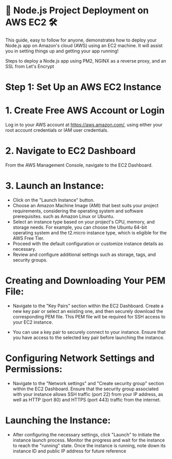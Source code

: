 # 🚀 Node.js Project Deployment on AWS EC2 🛠️

This guide, easy to follow for anyone, demonstrates how to deploy your Node.js app on Amazon's cloud (AWS) using an EC2 machine. It will assist you in setting things up and getting your app running!

Steps to deploy a Node.js app using PM2, NGINX as a reverse proxy, and an SSL from Let's Encrypt

# Step 1: Set Up an AWS EC2 Instance

# 1. Create Free AWS Account or Login

Log in to your AWS account at https://aws.amazon.com/, using either your root account credentials or IAM user credentials.

# 2. Navigate to EC2 Dashboard

From the AWS Management Console, navigate to the EC2 Dashboard.

# 3. Launch an Instance:

- Click on the "Launch Instance" button.
- Choose an Amazon Machine Image (AMI) that best suits your project requirements, considering the operating system and software prerequisites. such as Amazon Linux or Ubuntu.
- Select an instance type based on your project's CPU, memory, and storage needs. For example, you can choose the Ubuntu 64-bit operating system and the t2.micro instance type, which is eligible for the AWS Free Tier.
- Proceed with the default configuration or customize instance details as necessary.
- Review and configure additional settings such as storage, tags, and security groups.

# Creating and Downloading Your PEM File:

- Navigate to the "Key Pairs" section within the EC2 Dashboard. Create a new key pair or select an existing one, and then securely download the corresponding PEM file. This PEM file will be required for SSH access to your EC2 instance.

- You can use a key pair to securely connect to your instance. Ensure that you have access to the selected key pair before launching the instance.

# Configuring Network Settings and Permissions:

- Navigate to the "Network settings" and "Create security group" section within the EC2 Dashboard. Ensure that the security group associated with your instance allows SSH traffic (port 22) from your IP address, as well as HTTP (port 80) and HTTPS (port 443) traffic from the internet.

# Launching the Instance:

- After configuring the necessary settings, click "Launch" to initiate the instance launch process. Monitor the progress and wait for the instance to reach the "running" state. Once the instance is running, note down its instance ID and public IP address for future reference
